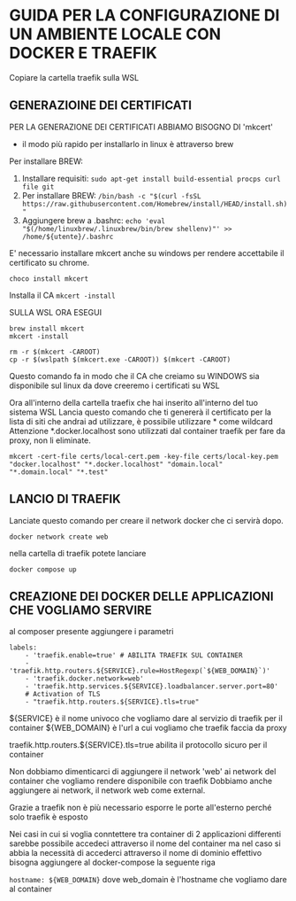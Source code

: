 # GUIDA PER LA CONFIGURAZIONE DI UN AMBIENTE LOCALE CON DOCKER E TRAEFIK


Copiare la cartella traefik sulla WSL


## GENERAZIOINE DEI CERTIFICATI

PER LA GENERAZIONE DEI CERTIFICATI ABBIAMO BISOGNO DI 'mkcert'
- il modo più rapido per installarlo in linux è attraverso brew

Per installare BREW:
1. Installare requisiti: `sudo apt-get install build-essential procps curl file git`
2. Per installare BREW: `/bin/bash -c "$(curl -fsSL https://raw.githubusercontent.com/Homebrew/install/HEAD/install.sh)"`
3. Aggiungere brew a .bashrc: `echo 'eval "$(/home/linuxbrew/.linuxbrew/bin/brew shellenv)"' >> /home/${utente}/.bashrc`


E' necessario installare mkcert anche su windows per rendere accettabile il certificato su chrome.

`choco install mkcert`

Installa il CA `mkcert -install`

SULLA WSL ORA ESEGUI
```
brew install mkcert
mkcert -install

rm -r $(mkcert -CAROOT)
cp -r $(wslpath $(mkcert.exe -CAROOT)) $(mkcert -CAROOT)
```

Questo comando fa in modo che il CA che creiamo su WINDOWS sia disponibile sul linux da dove creeremo i certificati su WSL

Ora all'interno della cartella traefix che hai inserito all'interno del tuo sistema WSL
Lancia questo comando che ti genererà il certificato per la lista di siti che andrai ad utilizzare, è possibile utilizzare * come wildcard
Attenzione *.docker.localhost sono utilizzati dal container traefik per fare da proxy, non li eliminate.
```
mkcert -cert-file certs/local-cert.pem -key-file certs/local-key.pem "docker.localhost" "*.docker.localhost" "domain.local" "*.domain.local" "*.test"
```

## LANCIO DI TRAEFIK
Lanciate questo comando per creare il network docker che ci servirà dopo.
```
docker network create web
```

nella cartella di traefik potete lanciare 
```
docker compose up
```


## CREAZIONE DEI DOCKER DELLE APPLICAZIONI CHE VOGLIAMO SERVIRE
al composer presente aggiungere i parametri

```
labels:
    - 'traefik.enable=true' # ABILITA TRAEFIK SUL CONTAINER
    - 'traefik.http.routers.${SERVICE}.rule=HostRegexp(`${WEB_DOMAIN}`)' 
    - 'traefik.docker.network=web'
    - 'traefik.http.services.${SERVICE}.loadbalancer.server.port=80'
    # Activation of TLS
    - "traefik.http.routers.${SERVICE}.tls=true"
```

${SERVICE} è il nome univoco che vogliamo dare al servizio di traefik per il container
${WEB_DOMAIN} è l'url a cui vogliamo che traefik faccia da proxy

traefik.http.routers.${SERVICE}.tls=true 
abilita il protocollo sicuro per il container

Non dobbiamo dimenticarci di aggiungere il network 'web' ai network del container che vogliamo rendere disponibile con traefik
Dobbiamo anche aggiungere ai network, il network web come external.

Grazie a traefik non è più necessario esporre le porte all'esterno perché solo traefik è esposto

Nei casi in cui si voglia conntettere tra container di 2 applicazioni differenti sarebbe possibile accedeci attraverso il nome del container ma nel caso si abbia la necessità di accederci attraverso il nome di dominio effettivo bisogna aggiungere al docker-compose la seguente riga

`hostname: ${WEB_DOMAIN}` dove web_domain è l'hostname che vogliamo dare al container